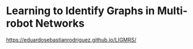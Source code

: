 # Learning to Identify Graphs in Multi-robot Networks

https://eduardosebastianrodriguez.github.io/LIGMRS/
